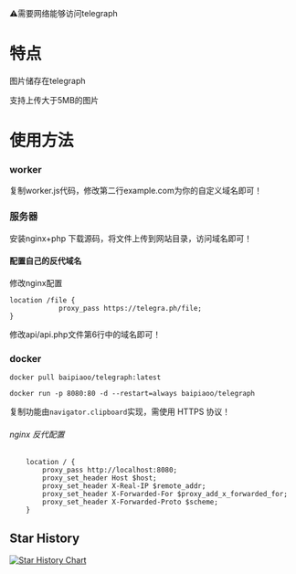 ⚠️需要网络能够访问telegraph

# 特点
图片储存在telegraph

支持上传大于5MB的图片

# 使用方法
### worker
复制worker.js代码，修改第二行example.com为你的自定义域名即可！
### 服务器
安装nginx+php
下载源码，将文件上传到网站目录，访问域名即可！

#### 配置自己的反代域名
修改nginx配置
```
location /file {
            proxy_pass https://telegra.ph/file;
}
```
修改api/api.php文件第6行中的域名即可！

### docker

```docker pull baipiaoo/telegraph:latest```

```docker run -p 8080:80 -d --restart=always baipiaoo/telegraph```

复制功能由```navigator.clipboard```实现，需使用 HTTPS 协议！
###### nginx 反代配置
```
    location / {
        proxy_pass http://localhost:8080;
        proxy_set_header Host $host;
        proxy_set_header X-Real-IP $remote_addr;
        proxy_set_header X-Forwarded-For $proxy_add_x_forwarded_for;
        proxy_set_header X-Forwarded-Proto $scheme;
    }
```    
## Star History

[![Star History Chart](https://api.star-history.com/svg?repos=0-RTT/telegraph&type=Date)](https://star-history.com/#0-RTT/telegraph&Date)
